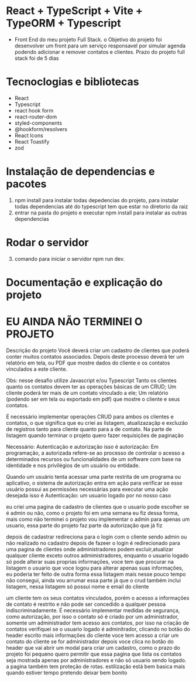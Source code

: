 # React + TypeScript + Vite + TypeORM + Typescript
- Front End do meu projeto Full Stack. o Objetivo do projeto foi desenvolver um front para um serviço responsavel por simular agenda podendo adicionar e remover contatos e clientes. Prazo do projeto full stack foi de 5 dias

# Tecnoclogias e bibliotecas
- React
- Typescript
- react hook form
- react-router-dom
- styled-components
- @hookform/resolvers
- React Icons
- React Toastify
- zod
 # Instalação de dependencias e pacotes
1. npm install para instalar todas depedencias do projeto, para instalar todas dependencias até do typescript tem que estar no 
diretorio da raiz
2. entrar na pasta do projeto e executar npm install para instalar as outras dependencias

# Rodar o servidor
3. comando para iniciar o servidor npm run dev.

# Documentação e explicação do projeto
# EU AINDA NÃO TERMINEI O PROJETO
Descrição do projeto
Você deverá criar um cadastro de clientes que poderá conter muitos contatos associados. Depois deste processo deverá ter um relatório em tela, ou PDF que mostre dados do cliente e os contatos vinculados a este cliente.

Obs: nesse desafio utilize Javascript e/ou Typescript
Tanto os clientes quanto os contatos devem ter as operações básicas de um CRUD;
Um cliente poderá ter mais de um contato vinculado a ele;
Um relatório (podendo ser em tela ou exportado em pdf) que mostre o cliente e seus contatos.

É necessário implementar operações CRUD para ambos os clientes e contatos, o que significa que eu criei as listagem, atualizazaçãp e excluzão de registros tanto para cliente quanto para a de contato. Na parte de listagem quando terminar o projeto quero fazer requisições
de paginação

Necessário:
Autenticação e autorização
isso é autorização: Em programação, a autorizada refere-se ao processo de controlar o acesso a determinados recursos ou funcionalidades de um software com base na identidade e nos privilégios de um usuário ou entidade.

Quando um usuário tenta acessar uma parte restrita de um programa ou aplicativo, o sistema de autorização entra em ação para verificar se esse usuário possui as permissões necessárias para executar uma ação desejada
isso é Autenticação: um usuario logado por no nosso caso

eu criei uma pagina de cadastro de clientes que o usuario pode escolher se é admin ou não, como o projeto foi em uma semana eu fiz dessa
forma, mais como não terminei o projeto vou implementar o admin para apenas um usuario, essa parte do projeto faz parte da autorização 
que já fiz

depois de cadastrar redireciona para o login com o cliente sendo admin ou não realizado no cadastro
depois de fazeer o login é redirecionado para uma pagina de clientes onde administradores podem excluir,atualizar qualquer cliente exceto outros admimistradores, enquanto o usuario logado só pode alterar suas proprias informações, voce tem que procurar na listagem o usuario 
que voce logou para alterar apenas suas informações, eu poderia ter feito de outra forma essa listagem mais nesse pouco tempo não consegui, ainda vou arrumar essa parte já que o crud também inclui listagem, nessa listagem só possui nome e email do cliente

um cliente tem os seus contatos vinculados, porém o acesso a informações de contato é restrito e não pode ser concedido a qualquer pessoa indiscriminadamente. É necessário implementar medidas de segurança, como autorização, por isso o contato só é criado por um administrador,
somente um administrador tem acesso aos contatos, por isso na criação de contatos verifiquei se o usuario logado é adminitrador, clicando 
no botão do header escrito mais informações do cliente voce tem acesso a criar um contato do cliente  se for administrador
depois voce clica no botão do header que vai abrir um modal para criar um cadastro, como o prazo do projeto foi pequeno quero permitir que essa pagina que lista os contatos seja mostrada apenas por administradores e não só usuario sendo logado.
a pagina também tem proteção de rotas.
estilização está bem basica mais quando estiver tempo pretendo deixar bem bonito



   
